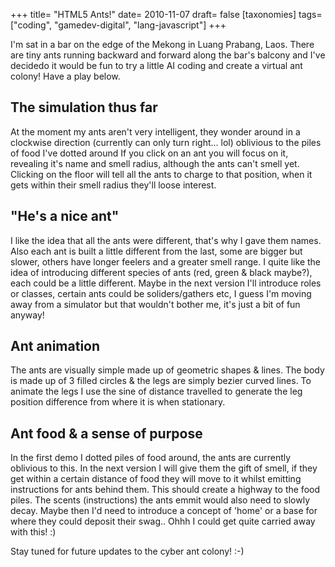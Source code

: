 +++
title= "HTML5 Ants!"
date= 2010-11-07
draft= false
[taxonomies]
tags= ["coding", "gamedev-digital", "lang-javascript"]
+++

I'm sat in a bar on the edge of the Mekong in Luang Prabang, Laos. There are tiny ants running backward and forward along the bar's balcony and I've decidedo it would be fun to try a little AI coding and create a virtual ant colony! Have a play below.

<script src="../../shared_assets/rocketbox/rocketbox_1_0.js"></script>
<script src="AntDemos1.js"></script>
<div id="antDemo1"></div>

## The simulation thus far

At the moment my ants aren't very intelligent, they wonder around in a clockwise direction (currently can only turn right... lol) oblivious to the piles of food I've dotted around If you click on an ant you will focus on it, revealing it's name and smell radius, although the ants can't smell yet. Clicking on the floor will tell all the ants to charge to that position, when it gets within their smell radius they'll loose interest.

## "He's a nice ant"

I like the idea that all the ants were different, that's why I gave them names. Also each ant is built a little different from the last, some are bigger but slower, others have longer feelers and a greater smell range. I quite like the idea of introducing different species of ants (red, green & black maybe?), each could be a little different. Maybe in the next version I'll introduce roles or classes, certain ants could be soliders/gathers etc, I guess I'm moving away from a simulator but that wouldn't bother me, it's just a bit of fun anyway!

## Ant animation

The ants are visually simple made up of geometric shapes & lines. The body is made up of 3 filled circles & the legs are simply bezier curved lines. To animate the legs I use the sine of distance travelled to generate the leg position difference from where it is when stationary.

<div id="antDemo2"></div>

## Ant food & a sense of purpose

In the first demo I dotted piles of food around, the ants are currently oblivious to this. In the next version I will give them the gift of smell, if they get within a certain distance of food they will move to it whilst emitting instructions for ants behind them. This should create a highway to the food piles. The scents (instructions) the ants emmit would also need to slowly decay. Maybe then I'd need to introduce a concept of 'home' or a base for where they could deposit their swag.. Ohhh I could get quite carried away with this! :)

<div id="antDemo3"></div>

Stay tuned for future updates to the cyber ant colony! :-)

<script>

var demo1 = new RocketBox(
 new AntDemos1 ('food'),
 {
  id:'antDemo1',
  width:800,
  height:400,
  fps:30,
  autoPlay: false,
  title: 'Cyber Ant Colony Simulation',
  description: "This is the ant simulator version 1. The cyber ants aren't very intelligent at the moment, they move around in a clockwise direction paying no attention to the random food piles. Focus on an ant by clicking it or order all ants to a location by clicking the floor! Please don't tap on the glass! ;)"
 });

var demo2 = new RocketBox(
 new AntDemos1('ant'),
 {
  id:'antDemo2',
  width:800,
  height:400,
  fps:30,
  autoPlay: false,
  title: 'Ant Animation',
  description: 'Test to see the animation on the ants, the legs & feelers all animated using sine waves.'
 });

var demo3 = new RocketBox(
 new AntDemos1('lotsOfAnts'),
 {
  id:'antDemo3',
  width:800,
  height:400,
  fps:30,
  autoPlay: false,
  title: 'Ant invasion!',
  description: "Demo showing x100 ants, really need optimising further down the line. For every ant and every cycle I'm reculcating the bezier curve to animate each of their legs. I'm sure I could cache this, or even the whole ant's animation which would be a huge speed increase. This demo also demonstrates that the ants get stuck a lot!"
 });

</script>
